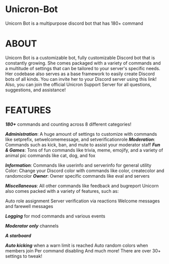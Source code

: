 # Unicron-Bot

Unicorn Bot is a multipurpose discord bot that has 180+ command
 
# ABOUT                              
Unicorn Bot is a customizable bot, fully customizable Discord bot that is constantly growing. She comes packaged with a variety of commands and a multitude of settings that can be tailored to your server's specific needs. Her codebase also serves as a base framework to easily create Discord bots of all kinds. You can invite her to your Discord server using this link! Also, you can join the official Unicron Support Server for all questions, suggestions, and assistance!

# FEATURES 
***180+*** commands and counting across 8 different categories!

***Administration***: A huge amount of settings to customize with commands like setprefix, setwelcomemessage, and setverificationrole
***Moderation***: Commands such as kick, ban, and mute to assist your moderator staff
***Fun & Games***: Tons of fun commands like trivia, meme, emojify, and a variety of animal pic commands like cat, dog, and fox

***Information***: Commands like userinfo and serverinfo for general utility
Color: Change your Discord color with commands like color, createcolor and randomcolor
***Owner***: Owner specific commands like eval and servers

***Miscellaneous***: All other commands like feedback and bugreport
Unicorn  also comes packed with a variety of features, such as:

Auto role assignment
Server verification via reactions
Welcome messages and farewell messages

***Logging*** for mod commands and various events

***Moderator only*** channels

***A starboard***

***Auto kicking*** when a warn limit is reached
Auto random colors when members join
Per command disabling
And much more! There are over 30+ settings to tweak!
